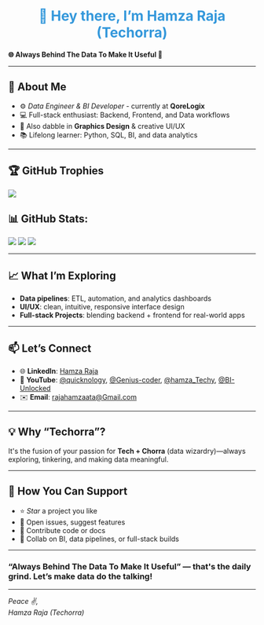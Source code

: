 <h1 align="center" Style="color: #3498db;">👋 Hey there, I’m Hamza Raja (Techorra)</h1>

**🌐 Always Behind The Data To Make It Useful 🚀**

---

## 🚀 About Me

- ⚙️ *Data Engineer & BI Developer* - currently at **QoreLogix**  
- 💻 Full-stack enthusiast: Backend, Frontend, and Data workflows  
- 🎨 Also dabble in **Graphics Design** & creative UI/UX  
- 📚 Lifelong learner: Python, SQL, BI, and data analytics

---

## 🏆 GitHub Trophies
![](https://github-profile-trophy.vercel.app/?username=Techorra&theme=radical&no-frame=true&no-bg=true&margin-w=4)

## 📊 GitHub Stats:
![](https://github-readme-stats.vercel.app/api?username=Techorra&theme=transparent&hide_border=true&include_all_commits=true&count_private=true) ![](https://nirzak-streak-stats.vercel.app/?user=Techorra&theme=transparent&hide_border=true) ![](https://github-readme-stats.vercel.app/api/top-langs/?username=Techorra&theme=transparent&hide_border=true&include_all_commits=true&count_private=true&layout=compact)

---

## 📈 What I’m Exploring

- **Data pipelines**: ETL, automation, and analytics dashboards  
- **UI/UX**: clean, intuitive, responsive interface design  
- **Full-stack Projects**: blending backend + frontend for real-world apps 

---

## 📫 Let’s Connect

- 🌐 **LinkedIn**: [Hamza Raja](https://www.linkedin.com/in/qore-hamza)  
- 🎥 **YouTube**: [@quicknology](https://www.youtube.com/@quicknology), [@Genius-coder](https://www.youtube.com/@Genius-coder), [@hamza_Techy](https://www.youtube.com/@hamza_Techy), [@BI-Unlocked](https://www.youtube.com/@BI-Unlocked)
- ✉️ **Email**: rajahamzaata@Gmail.com

---

## 💡 Why “Techorra”?

It's the fusion of your passion for **Tech + Chorra** (data wizardry)—always exploring, tinkering, and making data meaningful.

---

## 📌 How You Can Support

- ⭐ *Star* a project you like  
- 📝 Open issues, suggest features  
- 🧠 Contribute code or docs  
- 🤝 Collab on BI, data pipelines, or full-stack builds

---

### “Always Behind The Data To Make It Useful” — that's the daily grind. Let’s make data do the talking!

---

*Peace ✌️,  
Hamza Raja (Techorra)*

